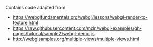 Contains code adapted from:

- https://webglfundamentals.org/webgl/lessons/webgl-render-to-texture.html
- https://raw.githubusercontent.com/mdn/webgl-examples/gh-pages/tutorial/sample2/webgl-demo.js
- http://webglsamples.org/multiple-views/multiple-views.html
